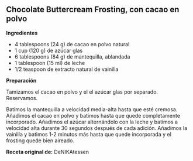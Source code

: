 ## Chocolate Buttercream Frosting, con cacao en polvo

**Ingredientes**

- 4 tablespoons (24 g) de cacao en polvo natural
- 1 cup (120 g) de azúcar glas
- 6 tablespoons (84 g) de mantequilla, ablandada
- 1 tablespoon (15 ml) de leche
- 1/2 teaspoon de extracto natural de vainilla

**Preparación**

Tamizamos el cacao en polvo y el el azúcar glas por separado. Reservamos.

Batimos la mantequilla a velocidad media-alta hasta que esté cremosa. Añadimos el cacao en polvo y batimos hasta que quede completamente incorporado. Añadimos el azúcar alternándolo con la leche y batimos a velocidad alta durante 30 segundos después de cada adición. Añadimos la vainilla y batimos 1-2 minutos más hasta que quede incorporada y el frosting quede bien aireado.

**Receta original de:** DeNIKAtessen